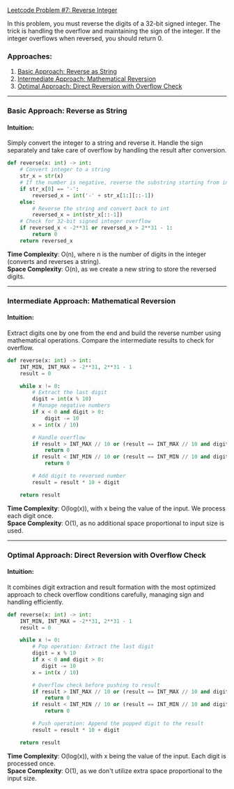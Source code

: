 [Leetcode Problem #7: Reverse Integer](https://leetcode.com/problems/reverse-integer/)

In this problem, you must reverse the digits of a 32-bit signed integer. The trick is handling the overflow and maintaining the sign of the integer. If the integer overflows when reversed, you should return 0.

### Approaches:
1. [Basic Approach: Reverse as String](#basic-approach-reverse-as-string)
2. [Intermediate Approach: Mathematical Reversion](#intermediate-approach-mathematical-reversion)
3. [Optimal Approach: Direct Reversion with Overflow Check](#optimal-approach-direct-reversion-with-overflow-check)

---

### Basic Approach: Reverse as String

#### Intuition:
Simply convert the integer to a string and reverse it. Handle the sign separately and take care of overflow by handling the result after conversion.

```python
def reverse(x: int) -> int:
    # Convert integer to a string
    str_x = str(x)
    # If the number is negative, reverse the substring starting from index 1 (excluding the negative sign)
    if str_x[0] == '-':
        reversed_x = int('-' + str_x[1:][::-1])
    else:
        # Reverse the string and convert back to int
        reversed_x = int(str_x[::-1])
    # Check for 32-bit signed integer overflow
    if reversed_x < -2**31 or reversed_x > 2**31 - 1:
        return 0
    return reversed_x
```

**Time Complexity**: O(n), where n is the number of digits in the integer (converts and reverses a string).  
**Space Complexity**: O(n), as we create a new string to store the reversed digits.

---

### Intermediate Approach: Mathematical Reversion

#### Intuition:
Extract digits one by one from the end and build the reverse number using mathematical operations. Compare the intermediate results to check for overflow.

```python
def reverse(x: int) -> int:
    INT_MIN, INT_MAX = -2**31, 2**31 - 1
    result = 0

    while x != 0:
        # Extract the last digit
        digit = int(x % 10)
        # Manage negative numbers
        if x < 0 and digit > 0:
            digit -= 10
        x = int(x / 10)

        # Handle overflow
        if result > INT_MAX // 10 or (result == INT_MAX // 10 and digit > INT_MAX % 10):
            return 0
        if result < INT_MIN // 10 or (result == INT_MIN // 10 and digit < INT_MIN % 10):
            return 0

        # Add digit to reversed number
        result = result * 10 + digit

    return result
```

**Time Complexity**: O(log(x)), with x being the value of the input. We process each digit once.  
**Space Complexity**: O(1), as no additional space proportional to input size is used.

---

### Optimal Approach: Direct Reversion with Overflow Check

#### Intuition:
It combines digit extraction and result formation with the most optimized approach to check overflow conditions carefully, managing sign and handling efficiently.

```python
def reverse(x: int) -> int:
    INT_MIN, INT_MAX = -2**31, 2**31 - 1
    result = 0

    while x != 0:
        # Pop operation: Extract the last digit
        digit = x % 10
        if x < 0 and digit > 0:
           digit -= 10
        x = int(x / 10) 

        # Overflow check before pushing to result
        if result > INT_MAX // 10 or (result == INT_MAX // 10 and digit > INT_MAX % 10):
            return 0
        if result < INT_MIN // 10 or (result == INT_MIN // 10 and digit < INT_MIN % 10):
            return 0

        # Push operation: Append the popped digit to the result
        result = result * 10 + digit

    return result
```

**Time Complexity**: O(log(x)), with x being the value of the input. Each digit is processed once.  
**Space Complexity**: O(1), as we don't utilize extra space proportional to the input size.

